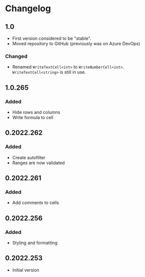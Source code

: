 ﻿# Changelog

## 1.0
- First version considered to be "stable".
- Moved repository to GitHub (previously was on Azure DevOps)
### Changed
- Renamed `WriteTextCell<int>` to `WriteNumberCell<int>`. `WriteTextCell<string>` is still in use.

## 1.0.265
### Added
- Hide rows and columns
- Write formula to cell

## 0.2022.262
### Added
- Create autofilter
- Ranges are now validated

## 0.2022.261
### Added
- Add comments to cells

## 0.2022.256
### Added
- Styling and formatting

## 0.2022.253
- Initial version
